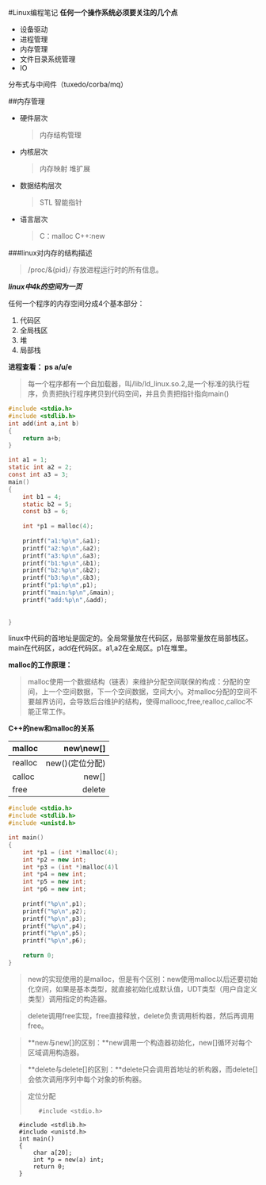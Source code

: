#Linux编程笔记
**任何一个操作系统必须要关注的几个点**
+ 设备驱动
+ 进程管理
+ 内存管理
+ 文件目录系统管理
+ IO

分布式与中间件（tuxedo/corba/mq）

##内存管理
+ 硬件层次
    
    >内存结构管理
+ 内核层次

    >内存映射
    堆扩展
+ 数据结构层次 
    
    >STL 智能指针
+ 语言层次 
    
    >C：malloc C++:new


###linux对内存的结构描述

>/proc/&{pid}/ 存放进程运行时的所有信息。

***linux中4k的空间为一页***

任何一个程序的内存空间分成4个基本部分：

1. 代码区
2. 全局栈区
3. 堆
4. 局部栈

**进程查看： ps a/u/e**

>每一个程序都有一个自加载器，叫/lib/ld_linux.so.2,是一个标准的执行程序，负责把执行程序拷贝到代码空间，并且负责把指针指向main()

```c
#include <stdio.h>
#include <stdlib.h>
int add(int a,int b)
{
    return a+b;
}

int a1 = 1;
static int a2 = 2;
const int a3 = 3;
main()
{
    int b1 = 4;
    static b2 = 5;
    const b3 = 6;
    
    int *p1 = malloc(4);
        
    printf("a1:%p\n",&a1);
    printf("a2:%p\n",&a2);
    printf("a3:%p\n",&a3);
    printf("b1:%p\n",&b1);
    printf("b2:%p\n",&b2);
    printf("b3:%p\n",&b3);
    printf("p1:%p\n",p1);
    printf("main:%p\n",&main);
    printf("add:%p\n",&add);
    
    
}
```
linux中代码的首地址是固定的。全局常量放在代码区，局部常量放在局部栈区。main在代码区，add在代码区。a1,a2在全局区。p1在堆里。

**malloc的工作原理：**
    
>malloc使用一个数据结构（链表）来维护分配空间联保的构成：分配的空间，上一个空间数据，下一个空间数据，空间大小。对malloc分配的空间不要越界访问，会导致后台维护的结构，使得mallooc,free,realloc,calloc不能正常工作。

**C++的new和malloc的关系**

|malloc|new\new[]|
|:-----|--------:
|realloc|new()(定位分配)|
|calloc|new[]|
|free|delete|

```cpp
#include <stdio.h>
#include <stdlib.h>
#include <unistd.h>

int main()
{
    int *p1 = (int *)malloc(4);
    int *p2 = new int;
    int *p3 = (int *)malloc(4)l
    int *p4 = new int;
    int *p5 = new int;
    int *p6 = new int;
    
    printf("%p\n",p1);
    printf("%p\n",p2);
    printf("%p\n",p3);
    printf("%p\n",p4);
    printf("%p\n",p5);
    printf("%p\n",p6);
    
    return 0;
}
```

>new的实现使用的是malloc，但是有个区别：new使用malloc以后还要初始化空间，如果是基本类型，就直接初始化成默认值，UDT类型（用户自定义类型）调用指定的构造器。

>delete调用free实现，free直接释放，delete负责调用析构器，然后再调用free。

>**new与new[]的区别：**new调用一个构造器初始化，new[]循环对每个区域调用构造器。

>**delete与delete[]的区别：**delete只会调用首地址的析构器，而delete[]会依次调用序列中每个对象的析构器。

>定位分配
>        
>        #include <stdio.h>
       #include <stdlib.h>
       #include <unistd.h>
       int main()
       {
           char a[20];
           int *p = new(a) int;
           return 0;
       }